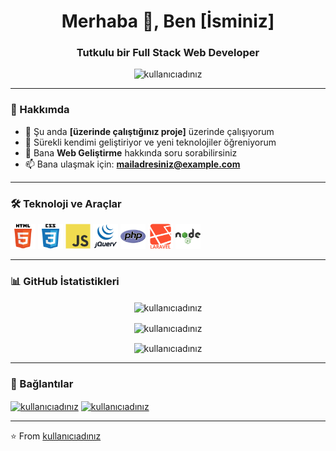 <h1 align="center">Merhaba 👋, Ben [İsminiz]</h1>
<h3 align="center">Tutkulu bir Full Stack Web Developer</h3>

<p align="center">
<img src="https://komarev.com/ghpvc/?username=kullanıcıadınız&label=Profile views&color=0e75b6&style=flat" alt="kullanıcıadınız" />
</p>

---

### 🚀 Hakkımda

- 🔭 Şu anda **[üzerinde çalıştığınız proje]** üzerinde çalışıyorum
- 🌱 Sürekli kendimi geliştiriyor ve yeni teknolojiler öğreniyorum
- 💬 Bana **Web Geliştirme** hakkında soru sorabilirsiniz
- 📫 Bana ulaşmak için: **mailadresiniz@example.com**

---

### 🛠 Teknoloji ve Araçlar

<p align="left">
<img src="https://raw.githubusercontent.com/devicons/devicon/master/icons/html5/html5-original-wordmark.svg" alt="html5" width="40" height="40"/>
<img src="https://raw.githubusercontent.com/devicons/devicon/master/icons/css3/css3-original-wordmark.svg" alt="css3" width="40" height="40"/>
<img src="https://raw.githubusercontent.com/devicons/devicon/master/icons/javascript/javascript-original.svg" alt="javascript" width="40" height="40"/>
<img src="https://raw.githubusercontent.com/devicons/devicon/master/icons/jquery/jquery-original-wordmark.svg" alt="jquery" width="40" height="40"/>
<img src="https://raw.githubusercontent.com/devicons/devicon/master/icons/php/php-original.svg" alt="php" width="40" height="40"/>
<img src="https://raw.githubusercontent.com/devicons/devicon/master/icons/laravel/laravel-plain-wordmark.svg" alt="laravel" width="40" height="40"/>
<img src="https://raw.githubusercontent.com/devicons/devicon/master/icons/nodejs/nodejs-original-wordmark.svg" alt="nodejs" width="40" height="40"/>
</p>

---

### 📊 GitHub İstatistikleri

<p align="center">
<img align="center" src="https://github-readme-stats.vercel.app/api?username=kullanıcıadınız&show_icons=true&locale=en&theme=radical" alt="kullanıcıadınız" />
</p>

<p align="center">
<img align="center" src="https://github-readme-streak-stats.herokuapp.com/?user=kullanıcıadınız&theme=radical" alt="kullanıcıadınız" />
</p>

<p align="center">
<img align="center" src="https://github-readme-stats.vercel.app/api/top-langs?username=kullanıcıadınız&show_icons=true&locale=en&layout=compact&theme=radical" alt="kullanıcıadınız" />
</p>

---

### 🤝 Bağlantılar

<p align="left">
<a href="https://linkedin.com/in/kullanıcıadınız" target="blank"><img align="center" src="https://raw.githubusercontent.com/rahuldkjain/github-profile-readme-generator/master/src/images/icons/Social/linked-in-alt.svg" alt="kullanıcıadınız" height="30" width="40" /></a>
<a href="https://twitter.com/kullanıcıadınız" target="blank"><img align="center" src="https://raw.githubusercontent.com/rahuldkjain/github-profile-readme-generator/master/src/images/icons/Social/twitter.svg" alt="kullanıcıadınız" height="30" width="40" /></a>
</p>

---

⭐️ From [kullanıcıadınız](https://github.com/kullanıcıadınız)
